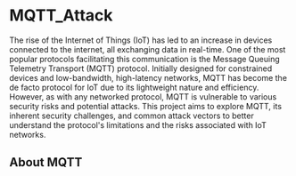 # MQTT_Attack
The rise of the Internet of Things (IoT) has led to an increase in devices connected to the internet, all exchanging data in real-time. One of the most popular protocols facilitating this communication is the Message Queuing Telemetry Transport (MQTT) protocol. Initially designed for constrained devices and low-bandwidth, high-latency networks, MQTT has become the de facto protocol for IoT due to its lightweight nature and efficiency. However, as with any networked protocol, MQTT is vulnerable to various security risks and potential attacks. This project aims to explore MQTT, its inherent security challenges, and common attack vectors to better understand the protocol's limitations and the risks associated with IoT networks.

## About MQTT
